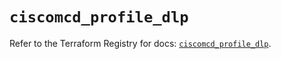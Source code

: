 # `ciscomcd_profile_dlp`

Refer to the Terraform Registry for docs: [`ciscomcd_profile_dlp`](https://registry.terraform.io/providers/ciscodevnet/ciscomcd/25.9.1/docs/resources/profile_dlp).
